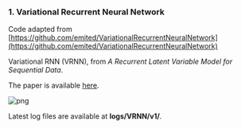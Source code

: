 ### 1. Variational Recurrent Neural Network

Code adapted from [https://github.com/emited/VariationalRecurrentNeuralNetwork](https://github.com/emited/VariationalRecurrentNeuralNetwork)

Variational RNN (VRNN), from *A Recurrent Latent Variable Model for Sequential Data*.

The paper is available [here](https://arxiv.org/abs/1506.02216).

![png](images/fig_1_vrnn.png)

Latest log files are available at **logs/VRNN/v1/**. 



